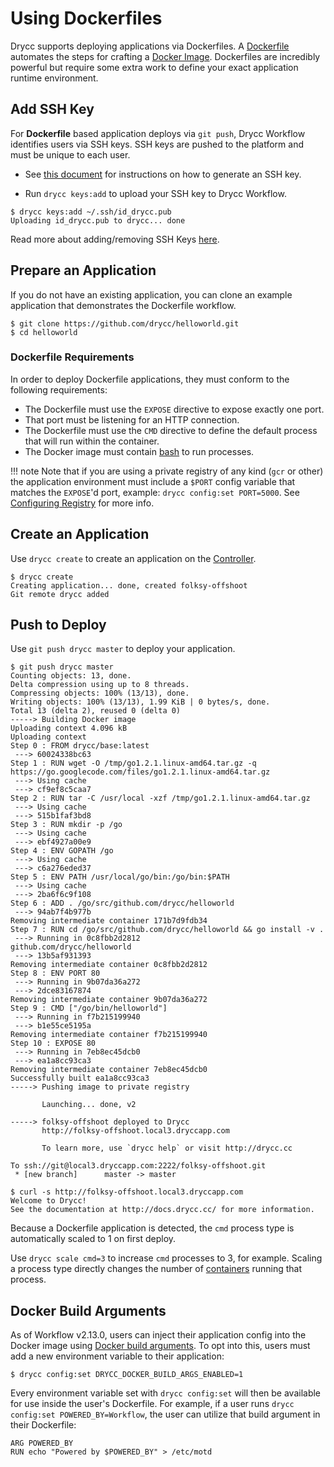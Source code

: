 # Using Dockerfiles

Drycc supports deploying applications via Dockerfiles.  A [Dockerfile][] automates the steps for crafting a [Docker Image][].
Dockerfiles are incredibly powerful but require some extra work to define your exact application runtime environment.

## Add SSH Key

For **Dockerfile** based application deploys via `git push`, Drycc Workflow identifies users via SSH keys. SSH keys are pushed to the platform and must be unique to each user.

- See [this document](../users/ssh-keys.md#generate-an-ssh-key) for instructions on how to generate an SSH key.

- Run `drycc keys:add` to upload your SSH key to Drycc Workflow.

```
$ drycc keys:add ~/.ssh/id_drycc.pub
Uploading id_drycc.pub to drycc... done
```

Read more about adding/removing SSH Keys [here](../users/ssh-keys.md#adding-and-removing-ssh-keys).


## Prepare an Application

If you do not have an existing application, you can clone an example application that demonstrates the Dockerfile workflow.

    $ git clone https://github.com/drycc/helloworld.git
    $ cd helloworld


### Dockerfile Requirements

In order to deploy Dockerfile applications, they must conform to the following requirements:

* The Dockerfile must use the `EXPOSE` directive to expose exactly one port.
* That port must be listening for an HTTP connection.
* The Dockerfile must use the `CMD` directive to define the default process that will run within the container.
* The Docker image must contain [bash](https://www.gnu.org/software/bash/) to run processes.

!!! note
    Note that if you are using a private registry of any kind (`gcr` or other) the application environment must include a `$PORT` config variable that matches the `EXPOSE`'d port, example: `drycc config:set PORT=5000`. See [Configuring Registry](../installing-workflow/configuring-registry/#configuring-off-cluster-private-registry) for more info.


## Create an Application

Use `drycc create` to create an application on the [Controller][].

    $ drycc create
    Creating application... done, created folksy-offshoot
    Git remote drycc added


## Push to Deploy

Use `git push drycc master` to deploy your application.

    $ git push drycc master
    Counting objects: 13, done.
    Delta compression using up to 8 threads.
    Compressing objects: 100% (13/13), done.
    Writing objects: 100% (13/13), 1.99 KiB | 0 bytes/s, done.
    Total 13 (delta 2), reused 0 (delta 0)
    -----> Building Docker image
    Uploading context 4.096 kB
    Uploading context
    Step 0 : FROM drycc/base:latest
     ---> 60024338bc63
    Step 1 : RUN wget -O /tmp/go1.2.1.linux-amd64.tar.gz -q https://go.googlecode.com/files/go1.2.1.linux-amd64.tar.gz
     ---> Using cache
     ---> cf9ef8c5caa7
    Step 2 : RUN tar -C /usr/local -xzf /tmp/go1.2.1.linux-amd64.tar.gz
     ---> Using cache
     ---> 515b1faf3bd8
    Step 3 : RUN mkdir -p /go
     ---> Using cache
     ---> ebf4927a00e9
    Step 4 : ENV GOPATH /go
     ---> Using cache
     ---> c6a276eded37
    Step 5 : ENV PATH /usr/local/go/bin:/go/bin:$PATH
     ---> Using cache
     ---> 2ba6f6c9f108
    Step 6 : ADD . /go/src/github.com/drycc/helloworld
     ---> 94ab7f4b977b
    Removing intermediate container 171b7d9fdb34
    Step 7 : RUN cd /go/src/github.com/drycc/helloworld && go install -v .
     ---> Running in 0c8fbb2d2812
    github.com/drycc/helloworld
     ---> 13b5af931393
    Removing intermediate container 0c8fbb2d2812
    Step 8 : ENV PORT 80
     ---> Running in 9b07da36a272
     ---> 2dce83167874
    Removing intermediate container 9b07da36a272
    Step 9 : CMD ["/go/bin/helloworld"]
     ---> Running in f7b215199940
     ---> b1e55ce5195a
    Removing intermediate container f7b215199940
    Step 10 : EXPOSE 80
     ---> Running in 7eb8ec45dcb0
     ---> ea1a8cc93ca3
    Removing intermediate container 7eb8ec45dcb0
    Successfully built ea1a8cc93ca3
    -----> Pushing image to private registry

           Launching... done, v2

    -----> folksy-offshoot deployed to Drycc
           http://folksy-offshoot.local3.dryccapp.com

           To learn more, use `drycc help` or visit http://drycc.cc

    To ssh://git@local3.dryccapp.com:2222/folksy-offshoot.git
     * [new branch]      master -> master

    $ curl -s http://folksy-offshoot.local3.dryccapp.com
    Welcome to Drycc!
    See the documentation at http://docs.drycc.cc/ for more information.

Because a Dockerfile application is detected, the `cmd` process type is automatically scaled to 1 on first deploy.

Use `drycc scale cmd=3` to increase `cmd` processes to 3, for example. Scaling a
process type directly changes the number of [containers][container]
running that process.


## Docker Build Arguments

As of Workflow v2.13.0, users can inject their application config into the Docker image using
[Docker build arguments][build-args]. To opt into this, users must add a new environment variable
to their application:

```
$ drycc config:set DRYCC_DOCKER_BUILD_ARGS_ENABLED=1
```

Every environment variable set with `drycc config:set` will then be available for use inside the
user's Dockerfile. For example, if a user runs `drycc config:set POWERED_BY=Workflow`,
the user can utilize that build argument in their Dockerfile:

```
ARG POWERED_BY
RUN echo "Powered by $POWERED_BY" > /etc/motd
```


[build-args]: https://docs.docker.com/engine/reference/commandline/build/#set-build-time-variables---build-arg
[container]: ../reference-guide/terms.md#container
[controller]: ../understanding-workflow/components.md#controller
[Dockerfile]: https://docs.docker.com/reference/builder/
[Docker Image]: https://docs.docker.com/introduction/understanding-docker/
[CMD instruction]:  https://docs.docker.com/reference/builder/#cmd
[Procfile]: https://devcenter.heroku.com/articles/procfile
